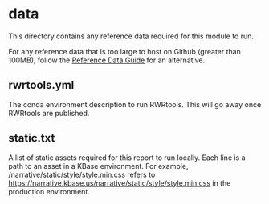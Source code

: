 # data

This directory contains any reference data required for this module to run.

For any reference data that is too large to host on Github (greater than
100MB), follow the [Reference Data Guide][ref-data-guide] for an alternative.

[ref-data-guide]: https://kbase.github.io/kb_sdk_docs/howtos/work_with_reference_data.html

## rwrtools.yml

The conda environment description to run RWRtools. This will go away once
RWRtools are published.

## static.txt

A list of static assets required for this report to run locally.
Each line is a path to an asset in a KBase environment. For example,
    /narrative/static/style/style.min.css
refers to
    https://narrative.kbase.us/narrative/static/style/style.min.css
in the production environment.
